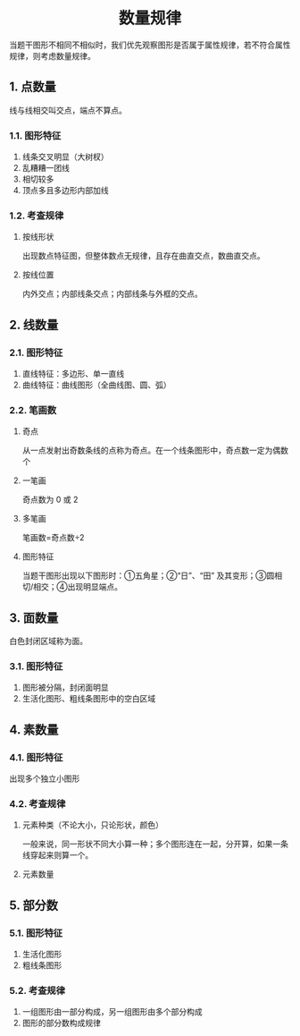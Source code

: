 <div align="center"><h1>数量规律</h1></div>

当题干图形不相同不相似时，我们优先观察图形是否属于属性规律，若不符合属性规律，则考虑数量规律。

## 1. 点数量
线与线相交叫交点，端点不算点。

### 1.1. 图形特征
1. 线条交叉明显（大树杈）
2. 乱糟糟一团线
3. 相切较多
4. 顶点多且多边形内部加线

### 1.2. 考查规律
1. 按线形状

   出现数点特征图，但整体数点无规律，且存在曲直交点，数曲直交点。

2. 按线位置

   内外交点；内部线条交点；内部线条与外框的交点。

## 2. 线数量
### 2.1. 图形特征
1. 直线特征：多边形、单一直线
2. 曲线特征：曲线图形（全曲线图、圆、弧）

### 2.2. 笔画数
1. 奇点

   从一点发射出奇数条线的点称为奇点。在一个线条图形中，奇点数一定为偶数个

2. 一笔画

   奇点数为 0 或 2

3. 多笔画

   笔画数=奇点数&div;2

4. 图形特征

   当题干图形出现以下图形时：①五角星；②“日”、“田” 及其变形；③圆相切/相交；④出现明显端点。

## 3. 面数量
白色封闭区域称为面。
### 3.1. 图形特征
1. 图形被分隔，封闭面明显
2. 生活化图形、粗线条图形中的空白区域

## 4. 素数量
### 4.1. 图形特征
出现多个独立小图形

### 4.2. 考查规律
1. 元素种类（不论大小，只论形状，颜色）

   一般来说，同一形状不同大小算一种；多个图形连在一起，分开算，如果一条线穿起来则算一个。
2. 元素数量

## 5. 部分数
### 5.1. 图形特征
1. 生活化图形
2. 粗线条图形

### 5.2. 考查规律
1. 一组图形由一部分构成，另一组图形由多个部分构成
2. 图形的部分数构成规律
